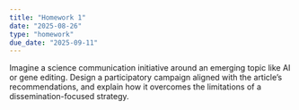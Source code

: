 ```yaml
---
title: "Homework 1"
date: "2025-08-26"
type: "homework"
due_date: "2025-09-11"
---
```


Imagine a science communication initiative around an emerging topic like AI or gene editing. Design a participatory campaign aligned with the article’s recommendations, and explain how it overcomes the limitations of a dissemination-focused strategy.